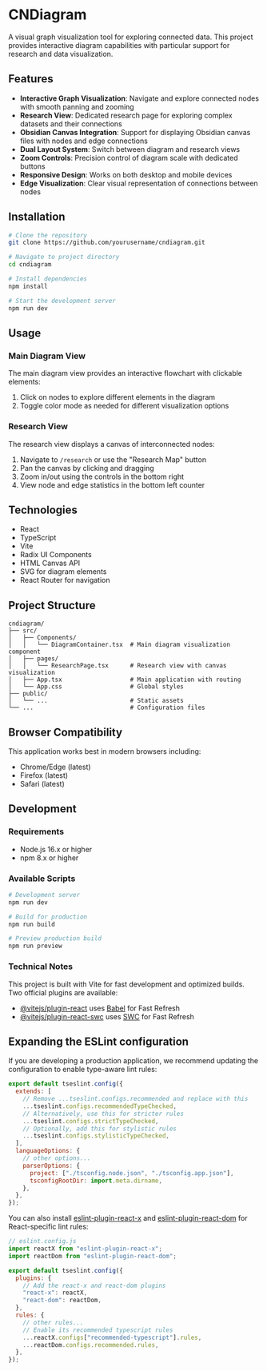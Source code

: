 # CNDiagram

A visual graph visualization tool for exploring connected data. This project provides interactive diagram capabilities with particular support for research and data visualization.

## Features

- **Interactive Graph Visualization**: Navigate and explore connected nodes with smooth panning and zooming
- **Research View**: Dedicated research page for exploring complex datasets and their connections
- **Obsidian Canvas Integration**: Support for displaying Obsidian canvas files with nodes and edge connections
- **Dual Layout System**: Switch between diagram and research views
- **Zoom Controls**: Precision control of diagram scale with dedicated buttons
- **Responsive Design**: Works on both desktop and mobile devices
- **Edge Visualization**: Clear visual representation of connections between nodes

## Installation

```bash
# Clone the repository
git clone https://github.com/yourusername/cndiagram.git

# Navigate to project directory
cd cndiagram

# Install dependencies
npm install

# Start the development server
npm run dev
```

## Usage

### Main Diagram View

The main diagram view provides an interactive flowchart with clickable elements:

1. Click on nodes to explore different elements in the diagram
2. Toggle color mode as needed for different visualization options

### Research View

The research view displays a canvas of interconnected nodes:

1. Navigate to `/research` or use the "Research Map" button
2. Pan the canvas by clicking and dragging
3. Zoom in/out using the controls in the bottom right
4. View node and edge statistics in the bottom left counter

## Technologies

- React
- TypeScript
- Vite
- Radix UI Components
- HTML Canvas API
- SVG for diagram elements
- React Router for navigation

## Project Structure

```
cndiagram/
├── src/
│   ├── Components/
│   │   └── DiagramContainer.tsx  # Main diagram visualization component
│   ├── pages/
│   │   └── ResearchPage.tsx      # Research view with canvas visualization
│   ├── App.tsx                   # Main application with routing
│   └── App.css                   # Global styles
├── public/
│   └── ...                       # Static assets
└── ...                           # Configuration files
```

## Browser Compatibility

This application works best in modern browsers including:

- Chrome/Edge (latest)
- Firefox (latest)
- Safari (latest)

## Development

### Requirements

- Node.js 16.x or higher
- npm 8.x or higher

### Available Scripts

```bash
# Development server
npm run dev

# Build for production
npm run build

# Preview production build
npm run preview
```

### Technical Notes

This project is built with Vite for fast development and optimized builds. Two official plugins are available:

- [@vitejs/plugin-react](https://github.com/vitejs/vite-plugin-react/blob/main/packages/plugin-react/README.md) uses [Babel](https://babeljs.io/) for Fast Refresh
- [@vitejs/plugin-react-swc](https://github.com/vitejs/vite-plugin-react-swc) uses [SWC](https://swc.rs/) for Fast Refresh

## Expanding the ESLint configuration

If you are developing a production application, we recommend updating the configuration to enable type-aware lint rules:

```js
export default tseslint.config({
  extends: [
    // Remove ...tseslint.configs.recommended and replace with this
    ...tseslint.configs.recommendedTypeChecked,
    // Alternatively, use this for stricter rules
    ...tseslint.configs.strictTypeChecked,
    // Optionally, add this for stylistic rules
    ...tseslint.configs.stylisticTypeChecked,
  ],
  languageOptions: {
    // other options...
    parserOptions: {
      project: ["./tsconfig.node.json", "./tsconfig.app.json"],
      tsconfigRootDir: import.meta.dirname,
    },
  },
});
```

You can also install [eslint-plugin-react-x](https://github.com/Rel1cx/eslint-react/tree/main/packages/plugins/eslint-plugin-react-x) and [eslint-plugin-react-dom](https://github.com/Rel1cx/eslint-react/tree/main/packages/plugins/eslint-plugin-react-dom) for React-specific lint rules:

```js
// eslint.config.js
import reactX from "eslint-plugin-react-x";
import reactDom from "eslint-plugin-react-dom";

export default tseslint.config({
  plugins: {
    // Add the react-x and react-dom plugins
    "react-x": reactX,
    "react-dom": reactDom,
  },
  rules: {
    // other rules...
    // Enable its recommended typescript rules
    ...reactX.configs["recommended-typescript"].rules,
    ...reactDom.configs.recommended.rules,
  },
});
```
